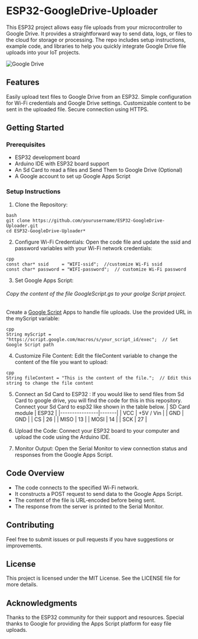 # ESP32-GoogleDrive-Uploader
This ESP32 project allows easy file uploads from your microcontroller to Google Drive. It provides a straightforward way to send data, logs, or files to the cloud for storage or processing. The repo includes setup instructions, example code, and libraries to help you quickly integrate Google Drive file uploads into your IoT projects.

![Google Drive](https://www.numerama.com/wp-content/uploads/2024/03/google-drive.jpg)
## Features
Easily upload text files to Google Drive from an ESP32.
Simple configuration for Wi-Fi credentials and Google Drive settings.
Customizable content to be sent in the uploaded file.
Secure connection using HTTPS.
## Getting Started
### Prerequisites
*  ESP32 development board
* Arduino IDE with ESP32 board support
* An Sd Card to read a files and Send Them to Google Drive (Optional)
* A Google account to set up Google Apps Script

### Setup Instructions
 1.  Clone the Repository:
````
bash
git clone https://github.com/yourusername/ESP32-GoogleDrive-Uploader.git
cd ESP32-GoogleDrive-Uploader*
````
 2. Configure Wi-Fi Credentials:
Open the code file and update the ssid and password variables with your Wi-Fi network credentials:
````
cpp
const char* ssid     = "WIFI-ssid";  //customize Wi-Fi ssid
const char* password = "WIFI-password";  // customize Wi-Fi password
````
 3. Set Google Apps Script:
###### Copy the content of the file GoogleScript.gs to your goolge Script project.
Create a [Google Script](https://script.google.com/home "Google Script Home") Apps to handle file uploads. Use the provided URL in the myScript variable:
````
cpp
String myScript = "https://script.google.com/macros/s/your_script_id/exec";  // Set Google Script path
````
 4. Customize File Content:
Edit the fileContent variable to change the content of the file you want to upload:
````
cpp
String fileContent = "This is the content of the file.";  // Edit this string to change the file content
````
 5. Connect an Sd Card to ESP32 :
If you would like to send files from Sd Card to google drive, you will find the code for this in this repository.
Connect your Sd Card to esp32 like shown in the table below.
| SD Card module | ESP32 |
|----------------|-------|
| VCC            | +5V / Vin |
| GND            | GND |
| CS             | 26 |
| MISO           | 13 |
| MOSI           | 14 |
| SCK            | 27 |


 8. Upload the Code: 
 Connect your ESP32 board to your computer and upload the code using the Arduino IDE.
 9.  Monitor Output:
Open the Serial Monitor to view connection status and responses from the Google Apps Script.
## Code Overview
* The code connects to the specified Wi-Fi network.
* It constructs a POST request to send data to the Google Apps Script.
* The content of the file is URL-encoded before being sent.
* The response from the server is printed to the Serial Monitor.
## Contributing
Feel free to submit issues or pull requests if you have suggestions or improvements.
## License
This project is licensed under the MIT License. See the LICENSE file for more details.
## Acknowledgments
Thanks to the ESP32 community for their support and resources.
Special thanks to Google for providing the Apps Script platform for easy file uploads.
